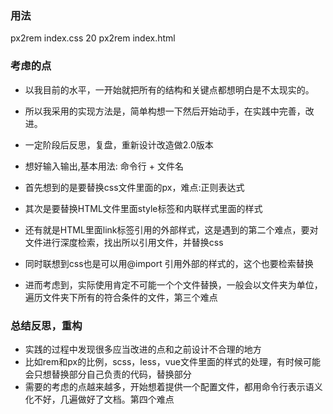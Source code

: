 ### 用法
px2rem index.css 20
px2rem index.html

### 考虑的点
- 以我目前的水平，一开始就把所有的结构和关键点都想明白是不太现实的。
- 所以我采用的实现方法是，简单构想一下然后开始动手，在实践中完善，改进。
- 一定阶段后反思，复盘，重新设计改造做2.0版本

- 想好输入输出,基本用法: 命令行 + 文件名
- 首先想到的是要替换css文件里面的px，难点:正则表达式
- 其次是要替换HTML文件里面style标签和内联样式里面的样式
- 还有就是HTML里面link标签引用的外部样式，这是遇到的第二个难点，要对文件进行深度检索，找出所以引用文件，并替换css
- 同时联想到css也是可以用@import 引用外部的样式的，这个也要检索替换
- 进而考虑到，实际使用肯定不可能一个个文件替换，一般会以文件夹为单位，遍历文件夹下所有的符合条件的文件，第三个难点

### 总结反思，重构
- 实践的过程中发现很多应当改进的点和之前设计不合理的地方
- 比如rem和px的比例，scss，less，vue文件里面的样式的处理，有时候可能会只想替换部分自己负责的代码，替换部分
- 需要的考虑的点越来越多，开始想着提供一个配置文件，都用命令行表示语义化不好，几遍做好了文档。第四个难点